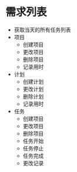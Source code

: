 # 需求列表
- 获取当天的所有任务列表
- 项目
  - 创建项目
  - 更改项目
  - 删除项目
  - 记录用时
- 计划
  - 创建计划
  - 更改计划
  - 删除计划
  - 记录用时
- 任务
  - 创建项目
  - 更改项目
  - 删除项目
  - 任务开始
  - 任务停止
  - 任务完成
  - 更改记录